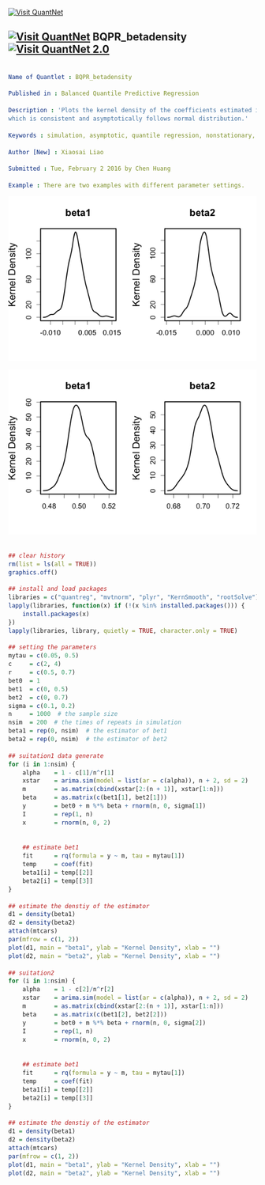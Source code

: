 
[<img src="https://github.com/QuantLet/Styleguide-and-FAQ/blob/master/pictures/banner.png" width="880" alt="Visit QuantNet">](http://quantlet.de/index.php?p=info)

## [<img src="https://github.com/QuantLet/Styleguide-and-Validation-procedure/blob/master/pictures/qloqo.png" alt="Visit QuantNet">](http://quantlet.de/) **BQPR_betadensity** [<img src="https://github.com/QuantLet/Styleguide-and-Validation-procedure/blob/master/pictures/QN2.png" width="60" alt="Visit QuantNet 2.0">](http://quantlet.de/d3/ia)

```yaml

Name of Quantlet : BQPR_betadensity

Published in : Balanced Quantile Predictive Regression

Description : 'Plots the kernel density of the coefficients estimated in BQPR model in simulation,
which is consistent and asymptotically follows normal distribution.'

Keywords : simulation, asymptotic, quantile regression, nonstationary, kernel

Author [New] : Xiaosai Liao

Submitted : Tue, February 2 2016 by Chen Huang

Example : There are two examples with different parameter settings.

```

![Picture1](BQPR_betadensity_1.png)

![Picture2](BQPR_betadensity_2.png)


```r

## clear history
rm(list = ls(all = TRUE))
graphics.off()

## install and load packages
libraries = c("quantreg", "mvtnorm", "plyr", "KernSmooth", "rootSolve")
lapply(libraries, function(x) if (!(x %in% installed.packages())) {
    install.packages(x)
})
lapply(libraries, library, quietly = TRUE, character.only = TRUE)

## setting the parameters
mytau = c(0.05, 0.5)
c     = c(2, 4)
r     = c(0.5, 0.7)
bet0  = 1
bet1  = c(0, 0.5)
bet2  = c(0, 0.7)
sigma = c(0.1, 0.2)
n     = 1000  # the sample size
nsim  = 200  # the times of repeats in simulation
beta1 = rep(0, nsim)  # the estimator of bet1
beta2 = rep(0, nsim)  # the estimator of bet2

## suitation1 data generate
for (i in 1:nsim) {
    alpha    = 1 - c[1]/n^r[1]
    xstar    = arima.sim(model = list(ar = c(alpha)), n + 2, sd = 2)
    m        = as.matrix(cbind(xstar[2:(n + 1)], xstar[1:n]))
    beta     = as.matrix(c(bet1[1], bet2[1]))
    y        = bet0 + m %*% beta + rnorm(n, 0, sigma[1])
    I        = rep(1, n)
    x        = rnorm(n, 0, 2)
    
    
    ## estimate bet1
    fit      = rq(formula = y ~ m, tau = mytau[1])
    temp     = coef(fit)
    beta1[i] = temp[[2]]
    beta2[i] = temp[[3]]
}

## estimate the denstiy of the estimator
d1 = density(beta1)
d2 = density(beta2)
attach(mtcars)
par(mfrow = c(1, 2))
plot(d1, main = "beta1", ylab = "Kernel Density", xlab = "")
plot(d2, main = "beta2", ylab = "Kernel Density", xlab = "")

## suitation2
for (i in 1:nsim) {
    alpha    = 1 - c[2]/n^r[2]
    xstar    = arima.sim(model = list(ar = c(alpha)), n + 2, sd = 2)
    m        = as.matrix(cbind(xstar[2:(n + 1)], xstar[1:n]))
    beta     = as.matrix(c(bet1[2], bet2[2]))
    y        = bet0 + m %*% beta + rnorm(n, 0, sigma[2])
    I        = rep(1, n)
    x        = rnorm(n, 0, 2)
    
    
    ## estimate bet1
    fit      = rq(formula = y ~ m, tau = mytau[1])
    temp     = coef(fit)
    beta1[i] = temp[[2]]
    beta2[i] = temp[[3]]
}

## estimate the denstiy of the estimator
d1 = density(beta1)
d2 = density(beta2)
attach(mtcars)
par(mfrow = c(1, 2))
plot(d1, main = "beta1", ylab = "Kernel Density", xlab = "")
plot(d2, main = "beta2", ylab = "Kernel Density", xlab = "") 

```
